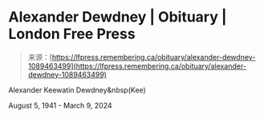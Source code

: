 <!--yml
category: 未分类
date: 2024-05-29 12:43:08
-->

# Alexander Dewdney | Obituary | London Free Press

> 来源：[https://lfpress.remembering.ca/obituary/alexander-dewdney-1089463499](https://lfpress.remembering.ca/obituary/alexander-dewdney-1089463499)

Alexander Keewatin Dewdney&nbsp(Kee)

August 5, 1941 - March 9, 2024